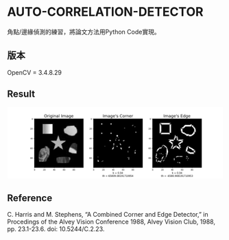 # AUTO-CORRELATION-DETECTOR
角點/邊緣偵測的練習，將論文方法用Python Code實現。

## 版本

OpenCV = 3.4.8.29

## Result

![img](https://github.com/tzamou/AUTO-CORRELATION-DETECTOR/blob/main/result/AutoCorrelationDetector/result.png)

## Reference

C. Harris and M. Stephens, “A Combined Corner and Edge Detector,” in
Procedings of the Alvey Vision Conference 1988, Alvey Vision Club, 1988, pp.
23.1-23.6. doi: 10.5244/C.2.23.
